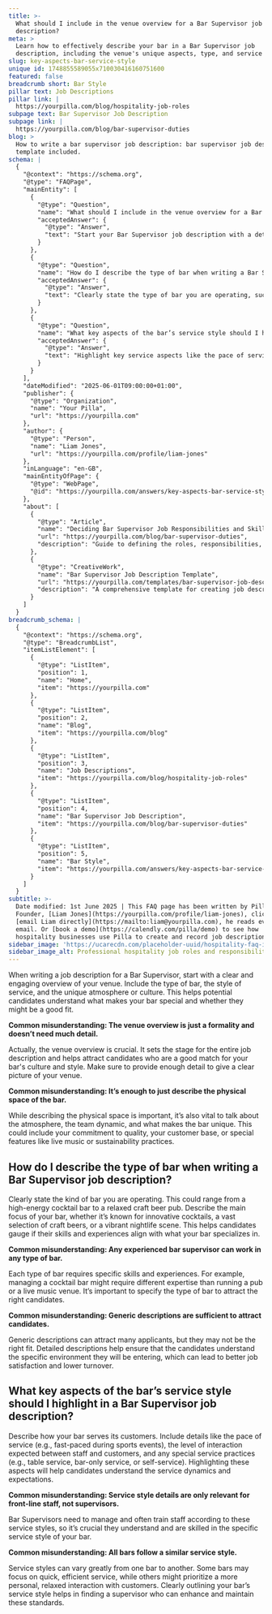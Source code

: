 ```yaml
---
title: >-
  What should I include in the venue overview for a Bar Supervisor job
  description?
meta: >
  Learn how to effectively describe your bar in a Bar Supervisor job
  description, including the venue's unique aspects, type, and service style.
slug: key-aspects-bar-service-style
unique id: 1748855589055x710030416160751600
featured: false
breadcrumb short: Bar Style
pillar text: Job Descriptions
pillar link: |
  https://yourpilla.com/blog/hospitality-job-roles
subpage text: Bar Supervisor Job Description
subpage link: |
  https://yourpilla.com/blog/bar-supervisor-duties
blog: >
  How to write a bar supervisor job description: bar supervisor job description
  template included.
schema: |
  {
    "@context": "https://schema.org",
    "@type": "FAQPage",
    "mainEntity": [
      {
        "@type": "Question",
        "name": "What should I include in the venue overview for a Bar Supervisor job description?",
        "acceptedAnswer": {
          "@type": "Answer",
          "text": "Start your Bar Supervisor job description with a detailed and engaging venue overview. Include the type of bar (e.g., cocktail bar, craft beer pub), style of service, and a description of the atmosphere or culture. This information helps potential candidates understand what makes your bar unique and suitable for their skills."
        }
      },
      {
        "@type": "Question",
        "name": "How do I describe the type of bar when writing a Bar Supervisor job description?",
        "acceptedAnswer": {
          "@type": "Answer",
          "text": "Clearly state the type of bar you are operating, such as a high-energy cocktail bar or a relaxed craft beer pub. Describe specialties like innovative cocktails or a lively nightlife. Specify this to attract candidates whose skills and experiences align with your bar's focus."
        }
      },
      {
        "@type": "Question",
        "name": "What key aspects of the bar’s service style should I highlight in a Bar Supervisor job description?",
        "acceptedAnswer": {
          "@type": "Answer",
          "text": "Highlight key service aspects like the pace of service (fast-paced or relaxed), the level of interaction between staff and customers, and special practices like table or bar-only service. These details help candidates gauge the service dynamics and whether they can effectively manage and train staff according to these standards."
        }
      }
    ],
    "dateModified": "2025-06-01T09:00:00+01:00",
    "publisher": {
      "@type": "Organization",
      "name": "Your Pilla",
      "url": "https://yourpilla.com"
    },
    "author": {
      "@type": "Person",
      "name": "Liam Jones",
      "url": "https://yourpilla.com/profile/liam-jones"
    },
    "inLanguage": "en-GB",
    "mainEntityOfPage": {
      "@type": "WebPage",
      "@id": "https://yourpilla.com/answers/key-aspects-bar-service-style"
    },
    "about": [
      {
        "@type": "Article",
        "name": "Deciding Bar Supervisor Job Responsibilities and Skills",
        "url": "https://yourpilla.com/blog/bar-supervisor-duties",
        "description": "Guide to defining the roles, responsibilities, and necessary skills for a Bar Supervisor."
      },
      {
        "@type": "CreativeWork",
        "name": "Bar Supervisor Job Description Template",
        "url": "https://yourpilla.com/templates/bar-supervisor-job-description",
        "description": "A comprehensive template for creating job descriptions for Bar Supervisors, including required skills and experiences."
      }
    ]
  }
breadcrumb_schema: |
  {
    "@context": "https://schema.org",
    "@type": "BreadcrumbList",
    "itemListElement": [
      {
        "@type": "ListItem",
        "position": 1,
        "name": "Home",
        "item": "https://yourpilla.com"
      },
      {
        "@type": "ListItem",
        "position": 2,
        "name": "Blog",
        "item": "https://yourpilla.com/blog"
      },
      {
        "@type": "ListItem",
        "position": 3,
        "name": "Job Descriptions",
        "item": "https://yourpilla.com/blog/hospitality-job-roles"
      },
      {
        "@type": "ListItem",
        "position": 4,
        "name": "Bar Supervisor Job Description",
        "item": "https://yourpilla.com/blog/bar-supervisor-duties"
      },
      {
        "@type": "ListItem",
        "position": 5,
        "name": "Bar Style",
        "item": "https://yourpilla.com/answers/key-aspects-bar-service-style"
      }
    ]
  }
subtitle: >-
  Date modified: 1st June 2025 | This FAQ page has been written by Pilla
  Founder, [Liam Jones](https://yourpilla.com/profile/liam-jones), click to
  [email Liam directly](https://mailto:liam@yourpilla.com), he reads every
  email. Or [book a demo](https://calendly.com/pilla/demo) to see how
  hospitality businesses use Pilla to create and record job descriptions.
sidebar_image: 'https://ucarecdn.com/placeholder-uuid/hospitality-faq-image.jpg'
sidebar_image_alt: Professional hospitality job roles and responsibilities
---
```

When writing a job description for a Bar Supervisor, start with a clear and engaging overview of your venue. Include the type of bar, the style of service, and the unique atmosphere or culture. This helps potential candidates understand what makes your bar special and whether they might be a good fit.

**Common misunderstanding: The venue overview is just a formality and doesn’t need much detail.**

Actually, the venue overview is crucial. It sets the stage for the entire job description and helps attract candidates who are a good match for your bar's culture and style. Make sure to provide enough detail to give a clear picture of your venue.

**Common misunderstanding: It’s enough to just describe the physical space of the bar.**

While describing the physical space is important, it’s also vital to talk about the atmosphere, the team dynamic, and what makes the bar unique. This could include your commitment to quality, your customer base, or special features like live music or sustainability practices.

## How do I describe the type of bar when writing a Bar Supervisor job description?

Clearly state the kind of bar you are operating. This could range from a high-energy cocktail bar to a relaxed craft beer pub. Describe the main focus of your bar, whether it’s known for innovative cocktails, a vast selection of craft beers, or a vibrant nightlife scene. This helps candidates gauge if their skills and experiences align with what your bar specializes in.

**Common misunderstanding: Any experienced bar supervisor can work in any type of bar.**

Each type of bar requires specific skills and experiences. For example, managing a cocktail bar might require different expertise than running a pub or a live music venue. It’s important to specify the type of bar to attract the right candidates.

**Common misunderstanding: Generic descriptions are sufficient to attract candidates.**

Generic descriptions can attract many applicants, but they may not be the right fit. Detailed descriptions help ensure that the candidates understand the specific environment they will be entering, which can lead to better job satisfaction and lower turnover.

## What key aspects of the bar’s service style should I highlight in a Bar Supervisor job description?

Describe how your bar serves its customers. Include details like the pace of service (e.g., fast-paced during sports events), the level of interaction expected between staff and customers, and any special service practices (e.g., table service, bar-only service, or self-service). Highlighting these aspects will help candidates understand the service dynamics and expectations.

**Common misunderstanding: Service style details are only relevant for front-line staff, not supervisors.**

Bar Supervisors need to manage and often train staff according to these service styles, so it’s crucial they understand and are skilled in the specific service style of your bar.

**Common misunderstanding: All bars follow a similar service style.**

Service styles can vary greatly from one bar to another. Some bars may focus on quick, efficient service, while others might prioritize a more personal, relaxed interaction with customers. Clearly outlining your bar’s service style helps in finding a supervisor who can enhance and maintain these standards.
